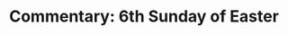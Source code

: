 ---
title: "Commentary: 6th Sunday of Easter"
layout: reader
description: "Theme: Diversity in Unity"
feature_image: posts/commentary-easter.jpg
category: commentary
published: true
---
